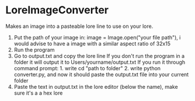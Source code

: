 # LoreImageConverter
Makes an image into a pasteable lore line to use on your lore.

1. Put the path of your image in: image = Image.open("your file path"), i would advise to have a image with a similar aspect ratio of 32x15
2. Run the program
3. Go to output.txt and copy the lore line
    If you don't run the program in a folder it will output it to Users/yourname/output.txt
    If you run it through command prompt:
        1. write cd "path to folder"
        2. write python converter.py, and now it should paste the output.txt file into your current folder
4. Paste the text in output.txt in the lore editor (below the name), make sure it's a a hex lore
